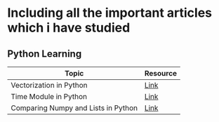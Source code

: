 # Including all the important articles which i have studied


## Python Learning

| Topic | Resource|
| ------------- | ------------- |
|  Vectorization in Python  | [Link](https://www.geeksforgeeks.org/vectorization-in-python/)  |
|  Time Module in Python    | [Link](https://www.geeksforgeeks.org/python-time-module/)  |
|  Comparing Numpy and Lists in Python    | [Link](https://www.geeksforgeeks.org/python-lists-vs-numpy-arrays/)  |
